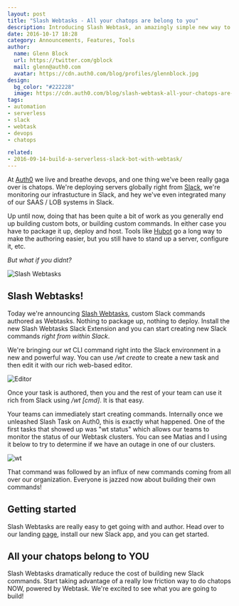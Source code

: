 ```yaml
---
layout: post
title: "Slash Webtasks - All your chatops are belong to you"
description: Introducing Slash Webtask, an amazingly simple new way to author custom Slack commands using Webtask right from within Slack. Nothing to deploy, nothing to build. All you need is code!
date: 2016-10-17 18:28
category: Announcements, Features, Tools
author: 
  name: Glenn Block
  url: https://twitter.com/gblock
  mail: glenn@auth0.com
  avatar: https://cdn.auth0.com/blog/profiles/glennblock.jpg
design: 
  bg_color: "#222228"
  image: https://cdn.auth0.com/blog/slash-webtask-all-your-chatops-are-belong-to-you/logo-webtask-slack.png
tags: 
- automation
- serverless
- slack
- webtask
- devops
- chatops

related:
- 2016-09-14-build-a-serverless-slack-bot-with-webtask/
---
```

At [Auth0](https://auth0.com/) we live and breathe devops, and one thing we've been really gaga over is chatops. We're deploying servers globally right from [Slack](https://slack.com/), we're monitoring our infrastucture in Slack, and hey we've even integrated many of our SAAS / LOB systems in Slack. 

Up until now, doing that has been quite a bit of work as you generally end up building custom bots, or building custom commands. In either case you have to package it up, deploy and host. Tools like [Hubot](https://github.com/github/hubot) go a long way to make the authoring easier, but you still have to stand up a server, configure it, etc.

_But what if you didnt?_

![Slash Webtasks](https://cdn.auth0.com/blog/slash-webtask-all-your-chatops-are-belong-to-us/allyourbase2.jpg)

## Slash Webtasks!

Today we're announcing [Slash Webtasks](https://webtask.io/slack), custom Slack commands authored as Webtasks. Nothing to package up, nothing to deploy. Install the new Slash Webtasks Slack Extension and you can start creating new Slack commands _right from within Slack_.

We're bringing our *wt* CLI command right into the Slack environment in a new and powerful way. You can use */wt create* to create a new task and then edit it with our rich web-based editor. 

![Editor](https://cdn.auth0.com/blog/slash-webtask-all-your-chatops-are-belong-to-you/editor.png)

Once your task is authored, then you and the rest of your team can use it rich from Slack using */wt [cmd]*. It is that easy.

Your teams can immediately start creating commands. Internally once we unleashed Slash Task on Auth0, this is exactly what happened. One of the first tasks that showed up was "wt status" which allows our teams to monitor the status of our Webtask clusters. You can see Matias and I using it below to try to determine if we have an outage in one of our clusters.

![wt](https://cdn.auth0.com/blog/slash-webtask-all-your-chatops-are-belong-to-you/wt_status.png)

That command was followed by an influx of new commands coming from all over our organization. Everyone is jazzed now about building their own commands!

## Getting started

Slash Webtasks are really easy to get going with and author. Head over to our landing [page](https://webtask.io/slack), install our new Slack app, and you can get started.

## All your chatops belong to YOU

Slash Webtasks dramatically reduce the cost of building new Slack commands. Start taking advantage of a really low friction way to do chatops NOW, powered by Webtask. We're excited to see what you are going to build!


